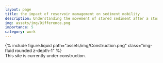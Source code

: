 ```yaml
---
layout: page
title: the impact of reservoir management on sediment mobility
description: Understanding the movement of stored sediment after a storm, and how reservoir management shapes its movement within a drinking water reservoir.
img: assets/img/Difference.png
importance: 5
category: work
---
```


<div class="row justify-content-sm-center">
    <div class="col-sm-4 mt-3 mt-md-0">
        {% include figure.liquid path="assets/img/Construction.png" class="img-fluid rounded z-depth-1" %}
    </div>
</div>
<div class="caption">
    This site is currently under construction.
</div>
